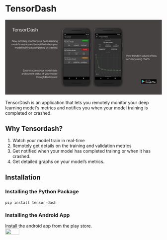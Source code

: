 # TensorDash

<img src = 'img/cover_image.jpeg'>

TensorDash is an application that lets you remotely monitor your deep learning model's metrics and notifies you when your model training is completed or crashed.

## Why Tensordash?

1. Watch your model train in real-time
2. Remotely get details on the training and validation metrics
3. Get notified when your model has completed trainng or when it has crashed.
4. Get detailed graphs on your model’s metrics.

## Installation

### Installing the Python Package

`pip install tensor-dash`

### Installing the Android App

Install the android app from the play store.<br>
[<img src="https://play.google.com/intl/en_us/badges/static/images/badges/en_badge_web_generic.png" height="30%" width="30%">](https://play.google.com/store/apps/details?id=tech.tensordash.tensordash)
